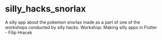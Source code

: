 # silly_hacks_snorlax
A silly app about the pokemon snorlax made as a part of one of the workshops conducted by silly hacks.
Workshop: Making silly apps in Flutter - Filip Hracek
